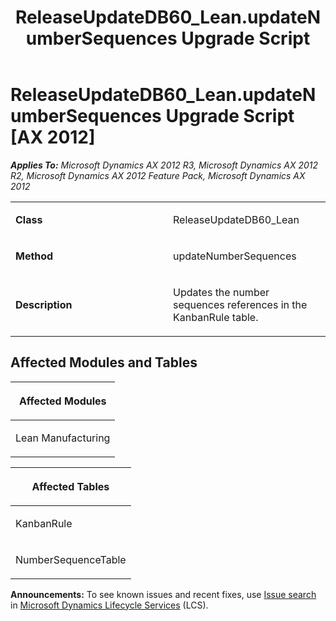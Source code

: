 ﻿---
title: ReleaseUpdateDB60_Lean.updateNumberSequences Upgrade Script
TOCTitle: ReleaseUpdateDB60_Lean.updateNumberSequences Upgrade Script
ms:assetid: 7e762e42-d309-314a-5746-81769530ebca
ms:mtpsurl: https://msdn.microsoft.com/en-us/library/JJ685852(v=AX.60)
ms:contentKeyID: 49709306
ms.date: 05/18/2015
mtps_version: v=AX.60
---

# ReleaseUpdateDB60\_Lean.updateNumberSequences Upgrade Script [AX 2012]


_**Applies To:** Microsoft Dynamics AX 2012 R3, Microsoft Dynamics AX 2012 R2, Microsoft Dynamics AX 2012 Feature Pack, Microsoft Dynamics AX 2012_

<table>
<colgroup>
<col style="width: 50%" />
<col style="width: 50%" />
</colgroup>
<tbody>
<tr class="odd">
<td><p><strong>Class</strong></p></td>
<td><p>ReleaseUpdateDB60_Lean</p></td>
</tr>
<tr class="even">
<td><p><strong>Method</strong></p></td>
<td><p>updateNumberSequences</p></td>
</tr>
<tr class="odd">
<td><p><strong>Description</strong></p></td>
<td><p>Updates the number sequences references in the KanbanRule table.</p></td>
</tr>
</tbody>
</table>


## Affected Modules and Tables

<table>
<colgroup>
<col style="width: 100%" />
</colgroup>
<thead>
<tr class="header">
<th><p>Affected Modules</p></th>
</tr>
</thead>
<tbody>
<tr class="odd">
<td><p>Lean Manufacturing</p></td>
</tr>
</tbody>
</table>


<table>
<colgroup>
<col style="width: 100%" />
</colgroup>
<thead>
<tr class="header">
<th><p>Affected Tables</p></th>
</tr>
</thead>
<tbody>
<tr class="odd">
<td><p>KanbanRule</p></td>
</tr>
<tr class="even">
<td><p>NumberSequenceTable</p></td>
</tr>
</tbody>
</table>

  
**Announcements:** To see known issues and recent fixes, use [Issue search](http://go.microsoft.com/fwlink/?linkid=389258) in [Microsoft Dynamics Lifecycle Services](http://go.microsoft.com/fwlink/?linkid=306505) (LCS).

